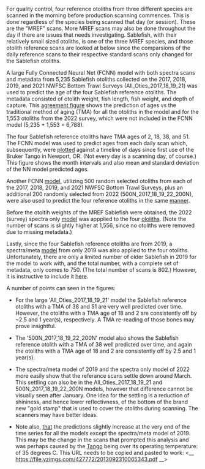 
For quality control, four reference otoliths from three different species are scanned in the morning before production scanning commences. This is done regardless of the species being scanned that day (or session). These are the "MREF" scans. More MREF scans may also be done throughout the day if there are issues that needs investigating.  Sablefish, with their relatively small sized otoliths, is one of the three MREF species, and those otolith reference scans are looked at below since the comparsions of the daily reference scans to their respective standard scans only changed for the Sablefish otoliths.

A large Fully Connected Neural Net (FCNN) model with both spectra scans and metadata from 5,235 Sablefish otoliths collected on the 2017, 2018, 2019, and 2021 NWFSC Bottom Trawl Surveys (All_Oties_2017_18_19_21) was used to predict the age of the four Sablefish reference otoliths. The metadata consisted of otolith weight, fish length, fish weight, and depth of capture. This [agreement figure](/Sablefish_Reference_Analysis/MREF/Figures/Agreement_Figure_Sable_Combo_All_Oties_2017_18_19_21.png) shows the prediction of ages vs the traditional method of aging (TMA) for all the otoliths in the model and for the 1,553 otoliths from the 2022 survey, which were not included in the FCNN model (5,235 + 1,553 = 6,788). 

The four Sablefish reference otoliths have TMA ages of 2, 18, 38, and 51. The FCNN model was used to predict ages from each daily scan which, subsequently, were [plotted](/Sablefish_Reference_Analysis/MREF/Figures/Sablefish_Ref_Oties_All_Oties_2017_18_19_21_NN_Pred_Median_by_Days_from_First_Use.png) against a timeline of days since first use of the Bruker Tango in Newport, OR. (Not every day is a scanning day, of course.) This figure shows the month intervals and also mean and standard deviation of the NN model predicted ages.

Another FCNN [model](/Sablefish_Reference_Analysis/MREF/Figures/Agreement_Figure_Sable_Combo_Rdm_500N_2017_18_19_22_200N.png), utilizing 500 random selected otoliths from each of the 2017, 2018, 2019, and 2021 NWFSC Bottom Trawl Surveys, plus an additional 200 randomly selected from 2022 (500N_2017_18_19_22_200N), were also used to predict the four reference otoliths in the same [manner](/Sablefish_Reference_Analysis/MREF/Figures/Sablefish_Ref_Oties_2200_Multi_17_22_NN_Pred_Median_by_Days_from_First_Use.png).

Before the otoltih weights of the MREF Sablefish were obtained, the 2022 (survey) spectra only [model](/Sablefish_Reference_Analysis/MREF/Figures/Agreement_Figure_Sable_Combo_2022_Spectra_Only.png) was appplied to the four [ololiths](/Sablefish_Reference_Analysis/MREF/Figures/Sablefish_Ref_Oties_2022_Spectra_Only_NN_Pred_Median_by_Days_from_First_Use.png). (Note the number of scans is slightly higher at 1,556, since no otoliths were removed due to missing metadata.)

Lastly, since the four Sablefish reference otoliths are from 2019, a spectra/meta [model](/Sablefish_Reference_Analysis/MREF/Figures/Agreement_Figure_Sable_Combo_2019_Model.png) from only 2019 was also applied to the four otoliths. Unfortunately, there are only a limited number of older Sablefish in 2019 for the model to work with, and the total number, with a complete set of metadata, only comes to 750. (The total number of scans is 802.) However, it is instructive to include it [here](\Sablefish_Reference_Analysis/MREF/Figures/Sablefish_Ref_Oties_2019_Spectra_Meta_NN_Pred_Median_by_Days_from_First_Use.png).

A number of points can seen in the figures:
- For the large 'All_Oties_2017_18_19_21' model the Sablefish reference otoliths with a TMA of 38 and 51 are very well predicted over time. However, the otoliths with a TMA age of 18 and 2 are consistently off by ~2.5 and 1 year(s), respectively. A TMA re-reading of those bones may prove insightful.

-  The '500N_2017_18_19_22_200N' model also shows the Sablefish reference otolith with a TMA of 38 well predicted over time, and again the otoliths with a TMA age of 18 and 2 are consistently off by 2.5 and 1 year(s).
  
-  The spectra/meta model of 2019 and the spectra only model of 2022 more easily show that the referance scans settle down around March. This settling can also be in the All_Oties_2017_18_19_21 and 500N_2017_18_19_22_200N models, however that difference cannot be visually seen after January.  One idea for the settling is a reduction of shininess, and hence lower reflectivness, of the bottom of the brand new "gold stamp" that is used to cover the otoliths during scanning. The scanners may have better ideas.

-  Note also, [that](https://www.google.com) the predictions slightly increase at the very end of the time series for all the models except the spectra/meta model of 2019. This may be the change in the scans that prompted this analysis and was perhaps caused by the [Tango](/Sablefish_Reference_Analysis/MREF/Figures/Tango_Metadata_Over_Time.png) being over its operating temperature: of 35 degrees C. This URL needs to be copied and pasted to work: <__ https://file.yzimgs.com/427772/2013092310065343.pdf __> 

 
